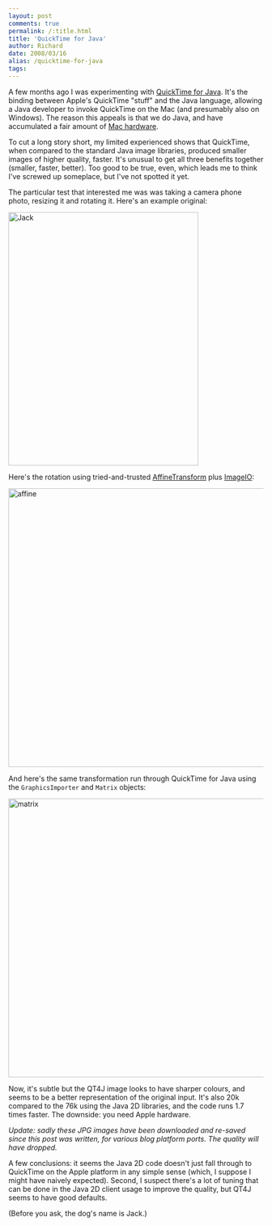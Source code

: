 ```yaml
---
layout: post
comments: true
permalink: /:title.html
title: 'QuickTime for Java'
author: Richard
date: 2008/03/16
alias: /quicktime-for-java
tags:
---
```


A few months ago I was experimenting with [QuickTime for Java][]. It's
the binding between Apple's QuickTime "stuff" and the Java language,
allowing a Java developer to invoke QuickTime on the Mac (and presumably
also on Windows). The reason this appeals is that we do Java, and have
accumulated a fair amount of [Mac hardware][].

To cut a long story short, my limited experienced shows that QuickTime,
when compared to the standard Java image libraries, produced smaller
images of higher quality, faster. It's unusual to get all three benefits
together (smaller, faster, better). Too good to be true, even, which
leads me to think I've screwed up someplace, but I've not spotted it
yet.

The particular test that interested me was was taking a camera phone
photo, resizing it and rotating it. Here's an example original:

<a href="https://www.flickr.com/photos/d6y/16174715951" title="Jack by Richard Dallaway, on Flickr"><img src="https://farm8.staticflickr.com/7462/16174715951_8c4004c911_o.jpg" width="375" height="500" alt="Jack"></a>

Here's the rotation using tried-and-trusted [AffineTransform][] plus
[ImageIO][]:

<a href="https://www.flickr.com/photos/d6y/16109791797" title="affine by Richard Dallaway, on Flickr"><img src="https://farm8.staticflickr.com/7477/16109791797_6db6396f67_o.jpg" width="733" height="550" alt="affine"></a>

And here's the same transformation run through QuickTime for Java using
the `GraphicsImporter` and `Matrix` objects:

<a href="https://www.flickr.com/photos/d6y/16294797722" title="matrix by Richard Dallaway, on Flickr"><img src="https://farm8.staticflickr.com/7580/16294797722_594b7ebc20_o.jpg" width="733" height="550" alt="matrix"></a>

Now, it's subtle but the QT4J image looks to have sharper colours, and
seems to be a better representation of the original input. It's also 20k
compared to the 76k using the Java 2D libraries, and the code runs 1.7
times faster. The downside: you need Apple hardware.

_Update: sadly these JPG images have been downloaded and re-saved since this post was written, for various blog platform ports. The quality will have dropped._


A few conclusions: it seems the Java 2D code doesn't just fall through
to QuickTime on the Apple platform in any simple sense (which, I suppose
I might have naively expected). Second, I suspect there's a lot of
tuning that can be done in the Java 2D client usage to improve the
quality, but QT4J seems to have good defaults.

(Before you ask, the dog's name is Jack.)

  [QuickTime for Java]: http://developer.apple.com/quicktime/qtjava/
  [Mac hardware]: http://www.apple.com/xserve/
  [Media\_httpfarm2static\_dkjdl]: ./images/11219752-0-media_httpfarm2static_dkjdl.jpg.scaled500.jpg
  [AffineTransform]: http://java.sun.com/j2se/1.4.2/docs/api/java/awt/geom/AffineTransform.html
  [ImageIO]: http://java.sun.com/j2se/1.4.2/docs/api/javax/imageio/ImageIO.html
  [Media\_httpfarm4static\_ctdbz]: ./images/11219752-1-media_httpfarm4static_ctdBz.jpg.scaled500.jpg
  [Media\_httpfarm4static\_wfnbh]: ./images/11219752-2-media_httpfarm4static_wFnBH.jpg.scaled500.jpg
